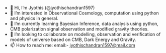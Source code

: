 - 👋 Hi, I’m Jyothis (@jyothischandran1597)
- 👀 I’m interested in Observational Cosmology, computation using python and physics in general.
- 🌱 I’m currently learning Bayesian Inference, data analysis using python, CMB polarization signal observation and modified gravity theories.
- 💞️ I’m looking to collaborate on modelling, observation and verification of models of universe based on CMB, Dark Energy and Gravity. 
- 📫 How to reach me: email:- jyothischandran1597@mail.com

<!---
jyothischandran1597/jyothischandran1597 is a ✨ special ✨ repository because its `README.md` (this file) appears on your GitHub profile.
You can click the Preview link to take a look at your changes.
--->
